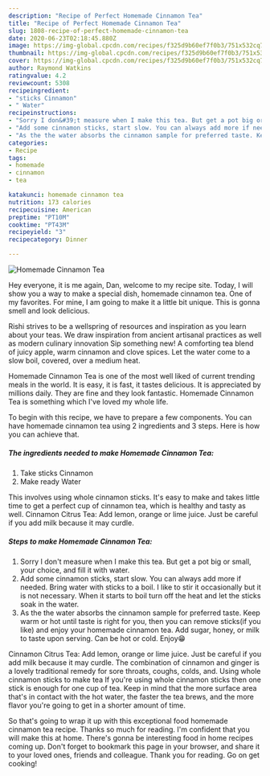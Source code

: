 ```yaml
---
description: "Recipe of Perfect Homemade Cinnamon Tea"
title: "Recipe of Perfect Homemade Cinnamon Tea"
slug: 1808-recipe-of-perfect-homemade-cinnamon-tea
date: 2020-06-23T02:18:45.880Z
image: https://img-global.cpcdn.com/recipes/f325d9b60ef7f0b3/751x532cq70/homemade-cinnamon-tea-recipe-main-photo.jpg
thumbnail: https://img-global.cpcdn.com/recipes/f325d9b60ef7f0b3/751x532cq70/homemade-cinnamon-tea-recipe-main-photo.jpg
cover: https://img-global.cpcdn.com/recipes/f325d9b60ef7f0b3/751x532cq70/homemade-cinnamon-tea-recipe-main-photo.jpg
author: Raymond Watkins
ratingvalue: 4.2
reviewcount: 5308
recipeingredient:
- "sticks Cinnamon"
- " Water"
recipeinstructions:
- "Sorry I don&#39;t measure when I make this tea. But get a pot big or small, your choice, and fill it with water."
- "Add some cinnamon sticks, start slow. You can always add more if needed. Bring water with sticks to a boil. I like to stir it occasionally but it is not necessary. When it starts to boil turn off the heat and let the sticks soak in the water."
- "As the the water absorbs the cinnamon sample for preferred taste. Keep warm or hot until taste is right for you, then you can remove sticks(if you like) and enjoy your homemade cinnamon tea. Add sugar, honey, or milk to taste upon serving. Can be hot or cold. Enjoy😁"
categories:
- Recipe
tags:
- homemade
- cinnamon
- tea

katakunci: homemade cinnamon tea 
nutrition: 173 calories
recipecuisine: American
preptime: "PT10M"
cooktime: "PT43M"
recipeyield: "3"
recipecategory: Dinner

---
```



![Homemade Cinnamon Tea](https://img-global.cpcdn.com/recipes/f325d9b60ef7f0b3/751x532cq70/homemade-cinnamon-tea-recipe-main-photo.jpg)

Hey everyone, it is me again, Dan, welcome to my recipe site. Today, I will show you a way to make a special dish, homemade cinnamon tea. One of my favorites. For mine, I am going to make it a little bit unique. This is gonna smell and look delicious.

Rishi strives to be a wellspring of resources and inspiration as you learn about your teas. We draw inspiration from ancient artisanal practices as well as modern culinary innovation Sip something new! A comforting tea blend of juicy apple, warm cinnamon and clove spices. Let the water come to a slow boil, covered, over a medium heat.

Homemade Cinnamon Tea is one of the most well liked of current trending meals in the world. It is easy, it is fast, it tastes delicious. It is appreciated by millions daily. They are fine and they look fantastic. Homemade Cinnamon Tea is something which I've loved my whole life.


To begin with this recipe, we have to prepare a few components. You can have homemade cinnamon tea using 2 ingredients and 3 steps. Here is how you can achieve that.

<!--inarticleads1-->

##### The ingredients needed to make Homemade Cinnamon Tea:

1. Take sticks Cinnamon
1. Make ready  Water


This involves using whole cinnamon sticks. It&#39;s easy to make and takes little time to get a perfect cup of cinnamon tea, which is healthy and tasty as well. Cinnamon Citrus Tea: Add lemon, orange or lime juice. Just be careful if you add milk because it may curdle. 

<!--inarticleads2-->

##### Steps to make Homemade Cinnamon Tea:

1. Sorry I don&#39;t measure when I make this tea. But get a pot big or small, your choice, and fill it with water.
1. Add some cinnamon sticks, start slow. You can always add more if needed. Bring water with sticks to a boil. I like to stir it occasionally but it is not necessary. When it starts to boil turn off the heat and let the sticks soak in the water.
1. As the the water absorbs the cinnamon sample for preferred taste. Keep warm or hot until taste is right for you, then you can remove sticks(if you like) and enjoy your homemade cinnamon tea. Add sugar, honey, or milk to taste upon serving. Can be hot or cold. Enjoy😁


Cinnamon Citrus Tea: Add lemon, orange or lime juice. Just be careful if you add milk because it may curdle. The combination of cinnamon and ginger is a lovely traditional remedy for sore throats, coughs, colds, and. Using whole cinnamon sticks to make tea If you&#39;re using whole cinnamon sticks then one stick is enough for one cup of tea. Keep in mind that the more surface area that&#39;s in contact with the hot water, the faster the tea brews, and the more flavor you&#39;re going to get in a shorter amount of time. 

So that's going to wrap it up with this exceptional food homemade cinnamon tea recipe. Thanks so much for reading. I'm confident that you will make this at home. There's gonna be interesting food in home recipes coming up. Don't forget to bookmark this page in your browser, and share it to your loved ones, friends and colleague. Thank you for reading. Go on get cooking!
